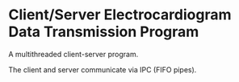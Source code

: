 # Client/Server Electrocardiogram Data Transmission Program

A multithreaded client-server program.

The client and server communicate via IPC (FIFO pipes).
